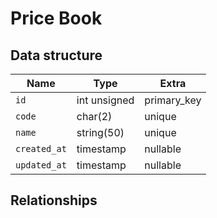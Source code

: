 # Price Book

## Data structure

Name|Type|Extra
----|----|------
`id`|int unsigned|primary_key
`code`|char(2)|unique
`name`|string(50)|unique
`created_at`|timestamp|nullable
`updated_at`|timestamp|nullable

## Relationships

